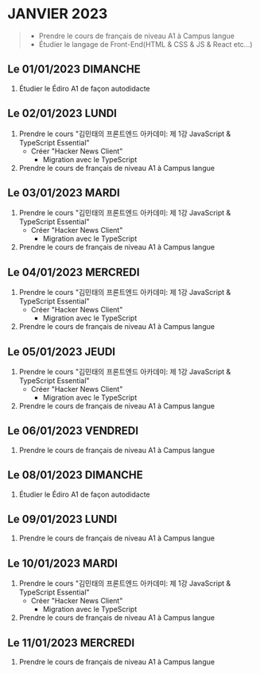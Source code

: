 # JANVIER 2023
> - Prendre le cours de français de niveau A1 à Campus langue 
> - Étudier le langage de Front-End(HTML & CSS & JS & React etc...)

## Le 01/01/2023 DIMANCHE
1. Étudier le Édiro A1 de façon autodidacte 

## Le 02/01/2023 LUNDI
1. Prendre le cours "김민태의 프론트엔드 아카데미: 제 1강 JavaScript & TypeScript Essential"
    - Créer "Hacker News Client"
        - Migration avec le TypeScript
2. Prendre le cours de français de niveau A1 à Campus langue 

## Le 03/01/2023 MARDI
1. Prendre le cours "김민태의 프론트엔드 아카데미: 제 1강 JavaScript & TypeScript Essential"
    - Créer "Hacker News Client"
        - Migration avec le TypeScript
2. Prendre le cours de français de niveau A1 à Campus langue 

## Le 04/01/2023 MERCREDI
1. Prendre le cours "김민태의 프론트엔드 아카데미: 제 1강 JavaScript & TypeScript Essential"
    - Créer "Hacker News Client"
        - Migration avec le TypeScript
2. Prendre le cours de français de niveau A1 à Campus langue 

## Le 05/01/2023 JEUDI
1. Prendre le cours "김민태의 프론트엔드 아카데미: 제 1강 JavaScript & TypeScript Essential"
    - Créer "Hacker News Client"
        - Migration avec le TypeScript
2. Prendre le cours de français de niveau A1 à Campus langue 
## Le 06/01/2023 VENDREDI
1. Prendre le cours de français de niveau A1 à Campus langue 

## Le 08/01/2023 DIMANCHE
1. Étudier le Édiro A1 de façon autodidacte

## Le 09/01/2023 LUNDI
1. Prendre le cours de français de niveau A1 à Campus langue

## Le 10/01/2023 MARDI
1. Prendre le cours "김민태의 프론트엔드 아카데미: 제 1강 JavaScript & TypeScript Essential"
    - Créer "Hacker News Client"
        - Migration avec le TypeScript
2. Prendre le cours de français de niveau A1 à Campus langue

## Le 11/01/2023 MERCREDI
1. Prendre le cours de français de niveau A1 à Campus langue